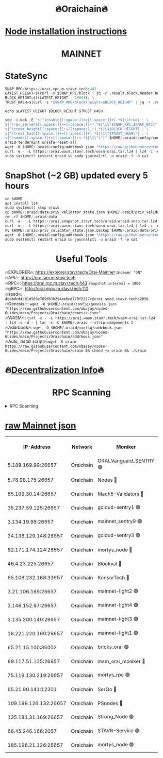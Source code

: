 <h1 align="center"> 🔥Oraichain🔥</h1>

[Node installation instructions](https://github.com/obajay/nodes-Guides/tree/main/Projects/Oraichain)
=
<h1 align="center"> MAINNET</h1>

# StateSync
```python
SNAP_RPC=https://orai.rpc.m.stavr.tech:443
LATEST_HEIGHT=$(curl -s $SNAP_RPC/block | jq -r .result.block.header.height); \
BLOCK_HEIGHT=$((LATEST_HEIGHT - 1000)); \
TRUST_HASH=$(curl -s "$SNAP_RPC/block?height=$BLOCK_HEIGHT" | jq -r .result.block_id.hash)

echo $LATEST_HEIGHT $BLOCK_HEIGHT $TRUST_HASH

sed -i.bak -E "s|^(enable[[:space:]]+=[[:space:]]+).*$|\1true| ; \
s|^(rpc_servers[[:space:]]+=[[:space:]]+).*$|\1\"$SNAP_RPC,$SNAP_RPC\"| ; \
s|^(trust_height[[:space:]]+=[[:space:]]+).*$|\1$BLOCK_HEIGHT| ; \
s|^(trust_hash[[:space:]]+=[[:space:]]+).*$|\1\"$TRUST_HASH\"| ; \
s|^(seeds[[:space:]]+=[[:space:]]+).*$|\1\"\"|" $HOME/.oraid/config/config.toml
oraid tendermint unsafe-reset-all
wget -O $HOME/.oraid/config/addrbook.json "https://raw.githubusercontent.com/obajay/nodes-Guides/main/Projects/Oraichain/addrbook.json"
curl -o - -L https://orai.wasm.stavr.tech/wasm-orai.tar.lz4 | lz4 -c -d - | tar -x -C $HOME/.oraid --strip-components 2
sudo systemctl restart oraid && sudo journalctl -u oraid -f -o cat
```
# SnapShot (~2 GB) updated every 5 hours
```python
cd $HOME
apt install lz4
sudo systemctl stop oraid
cp $HOME/.oraid/data/priv_validator_state.json $HOME/.oraid/priv_validator_state.json.backup
rm -rf $HOME/.oraid/data
curl -o - -L https://orai.snapshot.stavr.tech/oraid/oraid-snap.tar.lz4 | lz4 -c -d - | tar -x -C $HOME/.oraid --strip-components 2
curl -o - -L https://orai.wasm.stavr.tech/wasm-orai.tar.lz4 | lz4 -c -d - | tar -x -C $HOME/.oraid --strip-components 2
mv $HOME/.oraid/priv_validator_state.json.backup $HOME/.oraid/data/priv_validator_state.json
wget -O $HOME/.oraid/config/addrbook.json "https://raw.githubusercontent.com/obajay/nodes-Guides/main/Projects/Oraichain/addrbook.json"
sudo systemctl restart oraid && journalctl -u oraid -f -o cat
```

 <h1 align="center"> Useful Tools</h1>

🔥EXPLORER🔥:     https://explorer.stavr.tech/Orai-Mainnet        `Indexer "ON"` \
🔥API🔥:          https://orai.api.m.stavr.tech \
🔥RPC🔥:          https://orai.rpc.m.stavr.tech:443              `Snapshot-interval = 1000` \
🔥gRPC🔥:         http://orai.grpc.m.stavr.tech:110 \
🔥seed🔥:      `4babdcd4c81d589e789db3b294eebcd779f2227c@orai.seed.stavr.tech:2056` \
🔥Genesis🔥:   `wget -O $HOME/.oraid/config/genesis.json "https://raw.githubusercontent.com/obajay/nodes-Guides/main/Projects/Oraichain/genesis.json"` \
🔥WASM🔥:      `curl -o - -L https://orai.wasm.stavr.tech/wasm-orai.tar.lz4 | lz4 -c -d - | tar -x -C $HOME/.oraid --strip-components 2` \
🔥Addrbook🔥:  `wget -O $HOME/.oraid/config/addrbook.json "https://raw.githubusercontent.com/obajay/nodes-Guides/main/Projects/Oraichain/addrbook.json"` \
🔥Auto_install script🔥:`wget -O oraim https://raw.githubusercontent.com/obajay/nodes-Guides/main/Projects/Oraichain/oraim && chmod +x oraim && ./oraim`

🔥[Decentralization Info](https://github.com/obajay/StateSync-snapshots/tree/main/Projects/Oraichain/Decentralization)🔥
=
<h1 align="center"> RPC Scanning</h1>

<details>
<summary>RPC Scanning</summary>

<h2 align="center"> We scan nodes in real time every 4 hours. And we provide the final result of RPC endpoints.
We cannot influence the operation of these nodes in any way. </h2>


```python
If Voting Power is higher than 0 --> then the Node is a validator of the network and may be subject to attack and be a potential threat to the chain.
```
```python
We marked such validators with a red symbol
```

</details>

[raw Mainnet json](https://rpc-check.oraim.stavr.tech/oraim/rpc-oraim-result.json)
=


<table><tr><th>IP-Address</th><th>Network</th><th>Moniker</th><th>Latest Block Height</th><th>Earliest Block Height</th><th>Catching Up</th><th>Tx Index</th><th>Voting Power</th><th>Scan Time</th></tr><tr><td>5.189.169.99:26657</td><td>Oraichain</td><td>ORAI_Vanguard_SENTRY 🟢</td><td>16060655</td><td>0</td><td>False</td><td>on</td><td>0</td><td>2024-03-04T23:01:29.979491191UTC</td></tr><tr><td>5.78.98.175:26657</td><td>Oraichain</td><td>Nodes 🔴</td><td>16060661</td><td>0</td><td>False</td><td>off</td><td>164751</td><td>2024-03-04T23:02:02.352017934UTC</td></tr><tr><td>65.109.30.14:26657</td><td>Oraichain</td><td>Mach5-Validators 🔴</td><td>16060665</td><td>0</td><td>False</td><td>off</td><td>644</td><td>2024-03-04T23:02:24.795002938UTC</td></tr><tr><td>35.237.59.125:26657</td><td>Oraichain</td><td>gcloud-sentry1 🟢</td><td>16060655</td><td>1</td><td>False</td><td>on</td><td>0</td><td>2024-03-04T23:01:27.101898337UTC</td></tr><tr><td>3.134.19.98:26657</td><td>Oraichain</td><td>mainnet_sentry9 🟢</td><td>16060660</td><td>1</td><td>False</td><td>on</td><td>0</td><td>2024-03-04T23:01:56.675006157UTC</td></tr><tr><td>34.138.129.148:26657</td><td>Oraichain</td><td>gcloud-sentry3 🟢</td><td>16060663</td><td>1</td><td>False</td><td>on</td><td>0</td><td>2024-03-04T23:02:12.781432960UTC</td></tr><tr><td>62.171.174.124:26657</td><td>Oraichain</td><td>mortys_node 🔴</td><td>16060665</td><td>1</td><td>False</td><td>off</td><td>168576</td><td>2024-03-04T23:02:25.083506810UTC</td></tr><tr><td>46.4.23.225:26657</td><td>Oraichain</td><td>Blockval 🔴</td><td>16060666</td><td>10774049</td><td>False</td><td>off</td><td>277124</td><td>2024-03-04T23:02:29.855267441UTC</td></tr><tr><td>65.108.232.168:33657</td><td>Oraichain</td><td>KonsorTech 🔴</td><td>16060655</td><td>14344801</td><td>False</td><td>off</td><td>50588</td><td>2024-03-04T23:01:26.469793864UTC</td></tr><tr><td>3.21.106.169:26657</td><td>Oraichain</td><td>mainnet-light2 🟢</td><td>16060659</td><td>15275144</td><td>False</td><td>on</td><td>0</td><td>2024-03-04T23:01:49.613525316UTC</td></tr><tr><td>3.146.152.67:26657</td><td>Oraichain</td><td>mainnet-light4 🟢</td><td>16060661</td><td>15275144</td><td>False</td><td>on</td><td>0</td><td>2024-03-04T23:02:01.416498980UTC</td></tr><tr><td>3.135.200.149:26657</td><td>Oraichain</td><td>mainnet-light3 🟢</td><td>16060662</td><td>15275144</td><td>False</td><td>on</td><td>0</td><td>2024-03-04T23:02:05.050128849UTC</td></tr><tr><td>18.221.220.160:26657</td><td>Oraichain</td><td>mainnet-light1 🟢</td><td>16060662</td><td>15643601</td><td>False</td><td>on</td><td>0</td><td>2024-03-04T23:02:09.786300243UTC</td></tr><tr><td>65.21.15.100:36002</td><td>Oraichain</td><td>bricks_orai 🟢</td><td>16060666</td><td>15848470</td><td>False</td><td>on</td><td>0</td><td>2024-03-04T23:02:29.640065832UTC</td></tr><tr><td>89.117.51.135:26657</td><td>Oraichain</td><td>mam_orai_moniker 🔴</td><td>16060655</td><td>15951001</td><td>False</td><td>on</td><td>5</td><td>2024-03-04T23:01:27.450936478UTC</td></tr><tr><td>75.119.130.219:26657</td><td>Oraichain</td><td>mortys_rpc 🟢</td><td>16060664</td><td>15960001</td><td>False</td><td>on</td><td>0</td><td>2024-03-04T23:02:20.133527340UTC</td></tr><tr><td>65.21.90.141:12301</td><td>Oraichain</td><td>SerGo 🔴</td><td>16060663</td><td>15960663</td><td>False</td><td>off</td><td>1</td><td>2024-03-04T23:02:15.141660930UTC</td></tr><tr><td>109.199.126.132:26657</td><td>Oraichain</td><td>PSnodes 🔴</td><td>16060662</td><td>15964001</td><td>False</td><td>on</td><td>21</td><td>2024-03-04T23:02:10.062165719UTC</td></tr><tr><td>135.181.31.169:26657</td><td>Oraichain</td><td>Strong_Node 🟢</td><td>16060659</td><td>16054001</td><td>False</td><td>on</td><td>0</td><td>2024-03-04T23:01:48.968462740UTC</td></tr><tr><td>66.45.246.166:2057</td><td>Oraichain</td><td>STAVR-Service 🟢</td><td>16060664</td><td>16057801</td><td>False</td><td>on</td><td>0</td><td>2024-03-04T23:02:19.847777737UTC</td></tr><tr><td>185.196.21.126:26657</td><td>Oraichain</td><td>mortys_node 🟢</td><td>16060655</td><td>16058801</td><td>False</td><td>on</td><td>0</td><td>2024-03-04T23:01:30.284201687UTC</td></tr></table>

